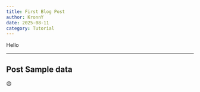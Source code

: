 ```yaml
---
title: First Blog Post
author: KronnY
date: 2025-08-11
category: Tutorial
---
```

Hello

---

<PostDetail>

## Post Sample data

:smile:

</PostDetail>
